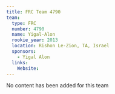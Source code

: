 ```yaml
---
title: FRC Team 4790
team:
  type: FRC
  number: 4790
  name: Yigal-Alon
  rookie_year: 2013
  location: Rishon Le-Zion, TA, Israel
  sponsors:
    - Yigal Alon
  links:
    Website: 
---
```

No content has been added for this team